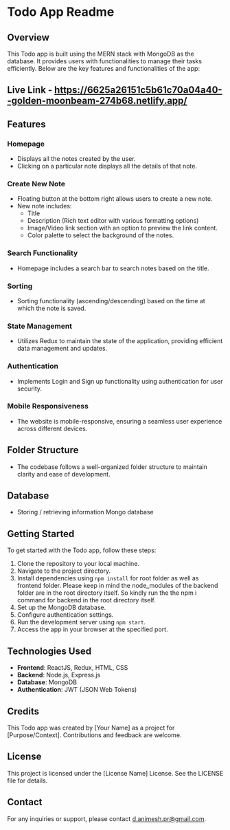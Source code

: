 # Todo App Readme

## Overview
This Todo app is built using the MERN stack with MongoDB as the database. It provides users with functionalities to manage their tasks efficiently. Below are the key features and functionalities of the app:

## Live Link - https://6625a26151c5b61c70a04a40--golden-moonbeam-274b68.netlify.app/
## Features

### Homepage
- Displays all the notes created by the user.
- Clicking on a particular note displays all the details of that note.

### Create New Note
- Floating button at the bottom right allows users to create a new note.
- New note includes:
  - Title
  - Description (Rich text editor with various formatting options)
  - Image/Video link section with an option to preview the link content.
  - Color palette to select the background of the notes.

### Search Functionality
- Homepage includes a search bar to search notes based on the title.

### Sorting
- Sorting functionality (ascending/descending) based on the time at which the note is saved.

### State Management
- Utilizes Redux to maintain the state of the application, providing efficient data management and updates.

### Authentication
- Implements Login and Sign up functionality using authentication for user security.

### Mobile Responsiveness
- The website is mobile-responsive, ensuring a seamless user experience across different devices.

## Folder Structure
- The codebase follows a well-organized folder structure to maintain clarity and ease of development.
  
## Database 
- Storing / retrieving information Mongo database


## Getting Started
To get started with the Todo app, follow these steps:

1. Clone the repository to your local machine.
2. Navigate to the project directory.
3. Install dependencies using `npm install` for root folder as well as frontend folder. Please keep in mind the node_modules of the backend folder are in the root directory itself. So kindly run the the npm i command for backend in the root directory itself.
4. Set up the MongoDB database.
5. Configure authentication settings.
6. Run the development server using `npm start`.
7. Access the app in your browser at the specified port.

## Technologies Used
- **Frontend**: ReactJS, Redux, HTML, CSS
- **Backend**: Node.js, Express.js
- **Database**: MongoDB
- **Authentication**: JWT (JSON Web Tokens)

## Credits
This Todo app was created by [Your Name] as a project for [Purpose/Context]. Contributions and feedback are welcome.

## License
This project is licensed under the [License Name] License. See the LICENSE file for details.

## Contact
For any inquiries or support, please contact d.animesh.pr@gmail.com.
